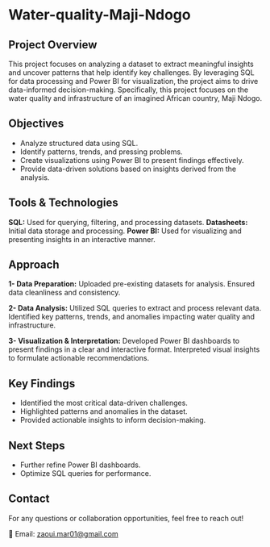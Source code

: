 # Water-quality-Maji-Ndogo

## Project Overview 
This project focuses on analyzing a dataset to extract meaningful insights and uncover patterns that help identify key challenges. By leveraging SQL for data processing and Power BI for visualization, the project aims to drive data-informed decision-making. Specifically, this project focuses on the water quality and infrastructure of an imagined African country, Maji Ndogo.


## Objectives 
- Analyze structured data using SQL.
- Identify patterns, trends, and pressing problems.
- Create visualizations using Power BI to present findings effectively.
- Provide data-driven solutions based on insights derived from the analysis.


## Tools & Technologies
**SQL:** Used for querying, filtering, and processing datasets.
**Datasheets:** Initial data storage and processing.
**Power BI:** Used for visualizing and presenting insights in an interactive manner.


## Approach 
**1- Data Preparation:**
Uploaded pre-existing datasets for analysis.
Ensured data cleanliness and consistency.

**2- Data Analysis:**
Utilized SQL queries to extract and process relevant data.
Identified key patterns, trends, and anomalies impacting water quality and infrastructure.

**3- Visualization & Interpretation:**
Developed Power BI dashboards to present findings in a clear and interactive format.
Interpreted visual insights to formulate actionable recommendations.


## Key Findings
- Identified the most critical data-driven challenges.
- Highlighted patterns and anomalies in the dataset.
- Provided actionable insights to inform decision-making.


## Next Steps
- Further refine Power BI dashboards.
- Optimize SQL queries for performance.


## Contact 
For any questions or collaboration opportunities, feel free to reach out!

📧 Email: zaoui.mar01@gmail.com
  
